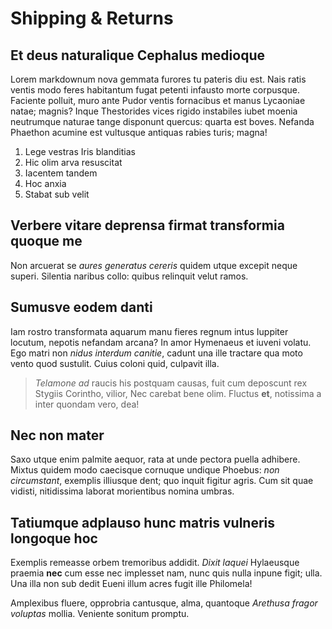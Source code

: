 # Shipping & Returns

## Et deus naturalique Cephalus medioque

Lorem markdownum nova gemmata furores tu pateris diu est. Nais ratis ventis modo
feres habitantum fugat petenti infausto morte corpusque. Faciente polluit, muro
ante Pudor ventis fornacibus et manus Lycaoniae natae; magnis? Inque Thestorides
vices rigido instabiles iubet moenia neutrumque naturae tange disponunt quercus:
quarta est boves. Nefanda Phaethon acumine est vultusque antiquas rabies turis;
magna!

1. Lege vestras Iris blanditias
2. Hic olim arva resuscitat
3. Iacentem tandem
4. Hoc anxia
5. Stabat sub velit

## Verbere vitare deprensa firmat transformia quoque me

Non arcuerat se _aures generatus cereris_ quidem utque excepit neque superi.
Silentia naribus collo: quibus relinquit velut ramos.

## Sumusve eodem danti

Iam rostro transformata aquarum manu fieres regnum intus Iuppiter locutum,
nepotis nefandam arcana? In amor Hymenaeus et iuveni volatu. Ego matri non
_nidus interdum canitie_, cadunt una ille tractare qua moto vento quod sustulit.
Cuius coloni quid, culpavit illa.

> _Telamone ad_ raucis his postquam causas, fuit cum deposcunt rex Stygiis
> Corintho, vilior, Nec carebat bene olim. Fluctus **et**, notissima a inter
> quondam vero, dea!

## Nec non mater

Saxo utque enim palmite aequor, rata at unde pectora puella adhibere. Mixtus
quidem modo caecisque cornuque undique Phoebus: _non circumstant_, exemplis
illiusque dent; quo inquit figitur agris. Cum sit quae vidisti, nitidissima
laborat morientibus nomina umbras.

## Tatiumque adplauso hunc matris vulneris longoque hoc

Exemplis remeasse orbem tremoribus addidit. _Dixit laquei_ Hylaeusque praemia
**nec** cum esse nec implesset nam, nunc quis nulla inpune figit; ulla. Una illa
non sub dedit Eueni illum acres fugit ille Philomela!

Amplexibus fluere, opprobria cantusque, alma, quantoque _Arethusa fragor
voluptas_ mollia. Veniente sonitum promptu.
